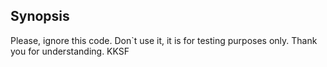 ## Synopsis

Please, ignore this code. Don`t use it, it is for testing purposes only. Thank you for understanding. KKSF
